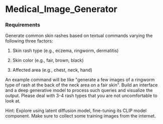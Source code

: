 # Medical_Image_Generator

### Requirements
Generate common skin rashes based on textual commands varying the following three factors:

1) Skin rash type (e.g., eczema, ringworm, dermatitis)

2) Skin color (e.g., fair, brown, black)

3) Affected area (e.g., chest, neck, hand)

An example command will be like "generate a few images of a ringworm type of rash at the back of the neck area on a fair skin". Build an interface and a deep generative model to process such queries and visualize the output. Please deal with 3-4 rash types that you are not uncomfortable to look at.

Hint: Explore using latent diffusion model, fine-tuning its CLIP model component. Make sure to collect some training images from the internet.